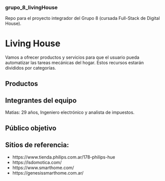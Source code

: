 ### grupo_8_livingHouse
Repo para el proyecto integrador del Grupo 8 (cursada Full-Stack de Digital House).

# Living House

Vamos a ofrecer productos y servicios para que el usuario pueda automatizar las tareas mecánicas del hogar. Estos recursos estarán  divididos por categorías.

## Productos

## Integrantes del equipo

Matias: 29 años, Ingeniero electrónico y analista de impuestos.


## Público objetivo


## Sitios de referencia:
<ul>
    <li>https://www.tienda.philips.com.ar/178-philips-hue</li>
    <li>https://lsdomotica.com/</li>
    <li>https://www.smarthome.com/</li>
    <li>https://genesissmarthome.com.ar/</li>
</ul>